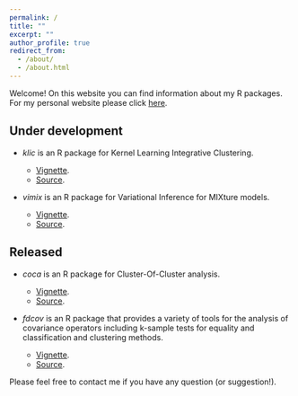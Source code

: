 ```yaml
---
permalink: /
title: ""
excerpt: ""
author_profile: true
redirect_from: 
  - /about/
  - /about.html
---
```


Welcome! On this website you can find information about my R packages. For my  personal website please click [here](https://alessandracabassi.com).

Under development
------

* *klic* is an R package for Kernel Learning Integrative Clustering. 
  * [Vignette](https://acabassi.github.io/klic/articles/klic-vignette.html).
  * [Source](https://github.com/acabassi/klic).
  
* *vimix* is an R package for Variational Inference for MIXture models.
  * [Vignette](https://acabassi.github.io/vimix/articles/vimix.html).
  * [Source](https://github.com/acabassi/vimix).
  
Released
------

* *coca* is an R package for Cluster-Of-Cluster analysis. 
  * [Vignette](https://acabassi.github.io/coca/articles/coca-vignette.html).
  * [Source](https://github.com/acabassi/coca).

* *fdcov* is an R package that provides a variety of tools for the analysis of covariance operators including k-sample tests for equality and classification and clustering methods.
  * [Vignette](https://cran.r-project.org/web/packages/fdcov/vignettes/vignette.html).
  * [Source](https://github.com/acabassi/fdcov).

Please feel free to contact me if you have any question (or suggestion!).
